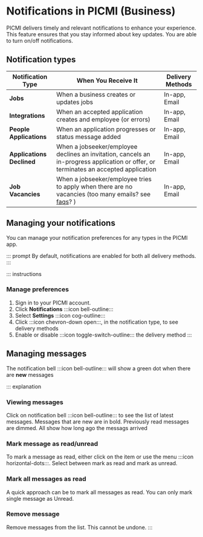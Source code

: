 # Notifications in PICMI (Business)

PICMI delivers timely and relevant notifications to enhance your experience. This feature ensures that you stay informed
about key updates. You are able to turn on/off notifications.

## Notification types

| Notification Type         | When You Receive It                                                                                                                  | Delivery Methods |
|---------------------------|--------------------------------------------------------------------------------------------------------------------------------------|------------------|
| **Jobs**                  | When a business creates or updates jobs                                                                                              | In-app, Email    |
| **Integrations**          | When an accepted application creates and employee (or errors)                                                                        | In-app, Email    |
| **People Applications**   | When an application progresses or status message added                                                                               | In-app, Email    |
| **Applications Declined** | When a jobseeker/employee declines an invitation, cancels an in-progress application or offer, or terminates an accepted application | In-app, Email    |
| **Job Vacancies**         | When a jobseeker/employee tries to apply when there are no vacancies (too many emails? see [faqs](../faqs.md#notifications)? )       | In-app, Email    |

## Managing your notifications

You can manage your notification preferences for any types in the PICMI app.

::: prompt
By default, notifications are enabled for both all delivery methods.
:::

::: instructions
### Manage preferences

1. Sign in to your PICMI account.
2. Click **Notifications** :::icon bell-outline:::
3. Select **Settings** :::icon cog-outline:::
4. Click :::icon chevron-down open:::, in the notification type, to see delivery methods
5. Enable or disable :::icon toggle-switch-outline::: the delivery method
:::

## Managing messages

The notification bell :::icon bell-outline::: will show a green dot when there are **new** messages

::: explanation
### Viewing messages

Click on notification bell :::icon bell-outline::: to see the list of latest messages. Messages that
are new are in bold. Previously read messages are dimmed. All show how long ago the messags arrived

### Mark message as read/unread

To mark a message as read, either click on the item or use the menu :::icon horizontal-dots:::. Select
between mark as read and mark as unread.

### Mark all messages as read

A quick approach can be to mark all messages as read. You can only mark single message as Unread.

### Remove message

Remove messages from the list. This cannot be undone.
:::

